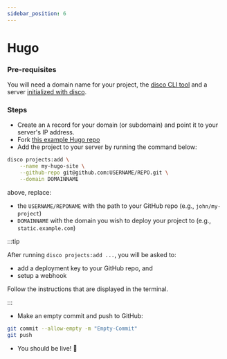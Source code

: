 ```yaml
---
sidebar_position: 6
---
```


# Hugo

### Pre-requisites

You will need a domain name for your project, the [disco CLI tool](/get-started/install-the-cli) and a server [initialized with disco](/get-started/get-a-server).

### Steps

- Create an `A` record for your domain (or subdomain) and point it to your server's IP address.
- Fork [this example Hugo repo](https://github.com/letsdiscodev/example-hugo-site)
- Add the project to your server by running the command below:

```bash
disco projects:add \
    --name my-hugo-site \
    --github-repo git@github.com:USERNAME/REPO.git \
    --domain DOMAINNAME
```

above, replace:
- the `USERNAME/REPONAME` with the path to your GitHub repo (e.g., `john/my-project`)
- `DOMAINNAME` with the domain you wish to deploy your project to (e.g., `static.example.com`)


:::tip

After running `disco projects:add ...`, you will be asked to:
- add a deployment key to your GitHub repo, and
- setup a webhook

Follow the instructions that are displayed in the terminal.

:::

- Make an empty commit and push to GitHub:

```bash
git commit --allow-empty -m "Empty-Commit"
git push
```

- You should be live! 🚀
